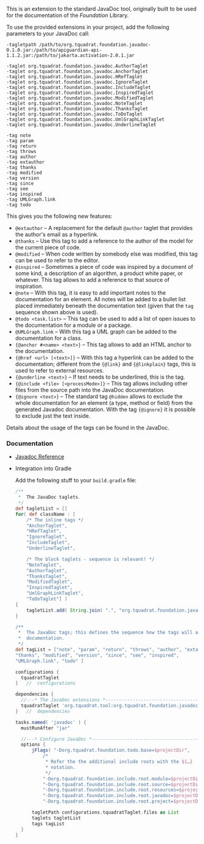This is an extension to the standard JavaDoc tool, originally built to be used for the documentation of the *Foundation* Library.

To use the provided extensions in your project, add the following parameters to your JavaDoc call:

```
-tagletpath /path/to/org.tquadrat.foundation.javadoc-0.1.0.jar:/path/to/apiguardian-api-1.1.2.jar:/path/to/jakarta.activation-2.0.1.jar

-taglet org.tquadrat.foundation.javadoc.AuthorTaglet
-taglet org.tquadrat.foundation.javadoc.AnchorTaglet
-taglet org.tquadrat.foundation.javadoc.HRefTaglet
-taglet org.tquadrat.foundation.javadoc.IgnoreTaglet
-taglet org.tquadrat.foundation.javadoc.IncludeTaglet
-taglet org.tquadrat.foundation.javadoc.InspiredTaglet
-taglet org.tquadrat.foundation.javadoc.ModifiedTaglet
-taglet org.tquadrat.foundation.javadoc.NoteTaglet
-taglet org.tquadrat.foundation.javadoc.ThanksTaglet
-taglet org.tquadrat.foundation.javadoc.ToDoTaglet
-taglet org.tquadrat.foundation.javadoc.UmlGraphLinkTaglet
-taglet org.tquadrat.foundation.javadoc.UnderlineTaglet

-tag note
-tag param
-tag return
-tag throws
-tag author
-tag extauthor
-tag thanks
-tag modified
-tag version
-tag since
-tag see
-tag inspired
-tag UMLGraph.link
-tag todo
```

This gives you the following new features:

 * `@extauthor` – A replacement for the default `@author` taglet that provides the author's email as a hyperlink.
 * `@thanks` – Use this tag to add a reference to the author of the model for the current piece of code.
 * `@modified` – When code written by somebody else was modified, this tag can be used to refer to the editor.
 * `@inspired` – Sometimes a piece of code was inspired by a document of some kind, a description of an algorithm, a product white paper, or whatever. This tag allows to add a reference to that source of inspiration.
 * `@note` – With this tag, it is easy to add important notes to the documentation for an element. All notes will be added to a bullet list placed immediately beneath the documentation text (given that the `tag` sequence shown above is used).
 * `@todo <task.list>` – This tag can be used to add a list of open issues to the documentation for a module or a package.
 * `@UMLGraph.link` – With this tag a UML graph can be added to the documentation for a class.
 * `{@anchor #<name> <text>}` – This tag allows to add an HTML anchor to the documentation.
 * `{@href <url> [<text>]}` – With this tag a hyperlink can be added to the documentation; different from the `{@link}` and `{@linkplain}` tags, this is used to refer to external resources.
 * `{@underline <text>}` – If text needs to be underlined, this is the tag.
 * `{@include <file> [<processMode>]}` – This tag allows including other files from the source path into the JavaDoc documentation.
 * `{@ignore <text>}` – The standard tag `@hidden` allows to exclude the whole documentation for an element (a type, method or field) from the generated Javadoc documentation. With the tag `{@ignore}` it is possible to exclude just the text inside.

Details about the usage of the tags can be found in the JavaDoc.




### Documentation

- [Javadoc Reference](https://tquadrat.github.io/foundation-javadoc/javadoc/index.html)
- Integration into Gradle

  Add the following stuff to your `build.gradle` file:
    ```Groovy
    /**
     *  The JavaDoc taglets.
     */
    def tagletList = []
    for( def className : [
        /* The inline tags */
        "AnchorTaglet",
        "HRefTaglet",
        "IgnoreTaglet",
        "IncludeTaglet",
        "UnderlineTaglet",

        /* The block taglets - sequence is relevant! */
        "NoteTaglet",
        "AuthorTaglet",
        "ThanksTaglet",
        "ModifiedTaglet",
        "InspiredTaglet",
        "UmlGraphLinkTaglet",
        "ToDoTaglet"] )
    {
        tagletList.add( String.join( ".", "org.tquadrat.foundation.javadoc", className ) )
    }

    /**
     *  The JavaDoc tags; this defines the sequence how the tags will appear in the
     *  documentation.
     */
   def tagList = ["note", "param", "return", "throws", "author", "extauthor",
   "thanks", "modified", "version", "since", "see", "inspired",
   "UMLGraph.link", "todo" ]

  configurations {
      tquadratTaglet
  }   //  configurations

  dependencies {
      //---* The JavaDoc extensions *--------------------------------------------
      tquadratTaglet 'org.tquadrat.tool:org.tquadrat.foundation.javadoc:0.1.0'
  }   //  dependencies

  tasks.named( 'javadoc' ) {
      mustRunAfter "jar"

      //---* Configure JavaDoc *-------------------------------------------------
      options {
          jFlags( "-Dorg.tquadrat.foundation.todo.base=$projectDir",
              /*
               * Refer the the additional include roots with the ${…}
               * notation.
               */
              "-Dorg.tquadrat.foundation.include.root.module=$projectDir",
              "-Dorg.tquadrat.foundation.include.root.source=$projectDir/src/main/java",
              "-Dorg.tquadrat.foundation.include.root.resources=$projectDir/src/main/resources",
              "-Dorg.tquadrat.foundation.include.root.javadoc=$projectDir/src/main/javadoc",
              "-Dorg.tquadrat.foundation.include.root.project=$projectDir/.." )

          tagletPath configurations.tquadratTaglet.files as List
          taglets tagletList
          tags tagList
      }
  }
  ```